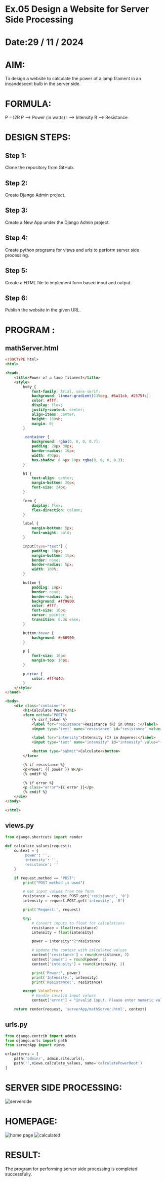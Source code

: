 # Ex.05 Design a Website for Server Side Processing
# Date:29 / 11 / 2024
# AIM:
To design a website to calculate the power of a lamp filament in an incandescent bulb in the server side.

# FORMULA:
P = I2R
P --> Power (in watts)
 I --> Intensity
 R --> Resistance

# DESIGN STEPS:
## Step 1:
Clone the repository from GitHub.

## Step 2:
Create Django Admin project.

## Step 3:
Create a New App under the Django Admin project.

## Step 4:
Create python programs for views and urls to perform server side processing.

## Step 5:
Create a HTML file to implement form based input and output.

## Step 6:
Publish the website in the given URL.

# PROGRAM :
## mathServer.html
```html
<!DOCTYPE html>
<html>

<head>
    <title>Power of a lamp filament</title>
    <style>
        body {
            font-family: Arial, sans-serif;
            background: linear-gradient(135deg, #6a11cb, #2575fc);
            color: #fff;
            display: flex;
            justify-content: center;
            align-items: center;
            height: 100vh;
            margin: 0;
        }

        .container {
            background: rgba(0, 0, 0, 0.7);
            padding: 20px 30px;
            border-radius: 10px;
            width: 400px;
            box-shadow: 0 4px 10px rgba(0, 0, 0, 0.3);
        }

        h1 {
            text-align: center;
            margin-bottom: 20px;
            font-size: 24px;
        }

        form {
            display: flex;
            flex-direction: column;
        }

        label {
            margin-bottom: 5px;
            font-weight: bold;
        }

        input[type="text"] {
            padding: 10px;
            margin-bottom: 15px;
            border: none;
            border-radius: 5px;
            width: 100%;
        }

        button {
            padding: 10px;
            border: none;
            border-radius: 5px;
            background: #ff9800;
            color: #fff;
            font-size: 16px;
            cursor: pointer;
            transition: 0.3s ease;
        }

        button:hover {
            background: #e68900;
        }

        p {
            font-size: 16px;
            margin-top: 10px;
        }

        p.error {
            color: #ff4d4d;
        }
    </style>
</head>

<body>
    <div class="container">
        <h1>Calculate Power</h1>
        <form method="POST">
            {% csrf_token %}
            <label for="resistance">Resistance (R) in Ohms: :</label>
            <input type="text" name="resistance" id="resistance" value="{{ resistance }}">

            <label for="intensity">Intensity (I) in Amperes:</label>
            <input type="text" name="intensity" id="intensity" value="{{ intensity }}">

            <button type="submit">Calculate</button>
        </form>

        {% if resistance %}
        <p>Power: {{ power }} W</p>
        {% endif %}

        {% if error %}
        <p class="error">{{ error }}</p>
        {% endif %}
    </div>
</body>

</html> 
```

## views.py 
```python
from django.shortcuts import render
    
def calculate_values(request):
    context = {
        'power': '',
        'intensity': '',
        'resistance': ''
    }

    if request.method == 'POST':
        print("POST method is used")

        # Get input values from the form
        resistance = request.POST.get('resistance', '0')
        intensity = request.POST.get('intensity', '0')

        print('Request:', request)

        try:
            # Convert inputs to float for calculations
            resistance = float(resistance)
            intensity = float(intensity)

            power = intensity**2*resistance

            # Update the context with calculated values
            context['resistance'] = round(resistance, 2)
            context['power'] = round(power, 2)
            context['intensity'] = round(intensity, 2)

            print('Power:', power)
            print('Intensity:', intensity)
            print('Resistance:', resistance)

        except ValueError:
            # Handle invalid input values
            context['error'] = "Invalid input. Please enter numeric values."

    return render(request, 'serverApp/mathServer.html', context)

```

## urls.py 
```python
from django.contrib import admin
from django.urls import path
from serverApp import views

urlpatterns = [
    path('admin/', admin.site.urls),
    path('',views.calculate_values, name='calculatePowerRoot')
]

```
# SERVER SIDE PROCESSING:
![serverside](image-2.png)
# HOMEPAGE:
![home page](image.png)
![calculated](image-1.png)
# RESULT:
The program for performing server side processing is completed successfully.
